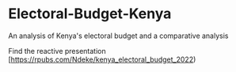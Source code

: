 # Electoral-Budget-Kenya
An analysis of Kenya's electoral budget and a comparative analysis

Find the reactive presentation [https://rpubs.com/Ndeke/kenya_electoral_budget_2022)

